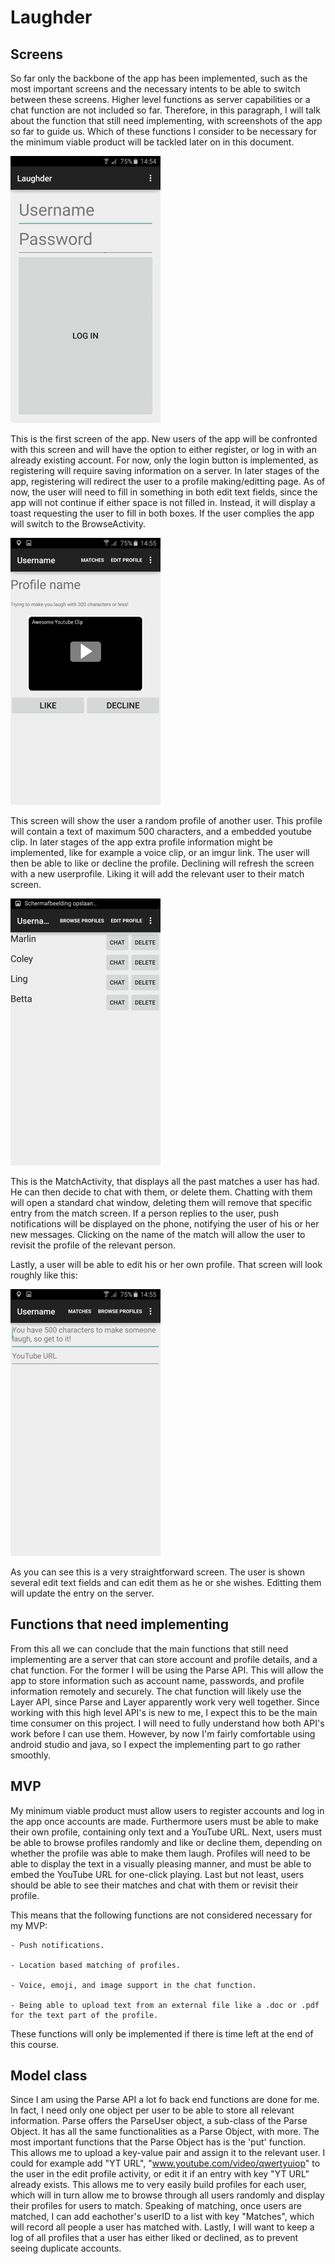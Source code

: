 # Laughder

## Screens

So far only the backbone of the app has been implemented, such as the most important screens and the necessary intents to be able to switch between these screens.
Higher level functions as server capabilities or a chat function are not included so far.
Therefore, in this paragraph, I will talk about the function that still need implementing, with screenshots of the app so far to guide us.
Which of these functions I consider to be necessary for the minimum viable product will be tackled later on in this document.

![](doc/Screenshot_2016-01-09-14-54-37.png)

This is the first screen of the app. New users of the app will be confronted with this screen and will have the option to either register, or log in with an already existing account.
For now, only the login button is implemented, as registering will require saving information on a server. In later stages of the app, registering will redirect the user to a profile making/editting page.
As of now, the user will need to fill in something in both edit text fields, since the app will not continue if either space is not filled in. Instead, it will display a toast requesting the user to fill in both boxes.
If the user complies the app will switch to the BrowseActivity.

![](doc/Screenshot_2016-01-09-14-55-06.png)

This screen will show the user a random profile of another user. This profile will contain a text of maximum 500 characters, and a embedded youtube clip.
In later stages of the app extra profile information might be implemented, like for example a voice clip, or an imgur link.
The user will then be able to like or decline the profile. Declining will refresh the screen with a new userprofile. Liking it will add the relevant user to their match screen.

![](doc/Screenshot_2016-01-09-14-55-17.png)

This is the MatchActivity, that displays all the past matches a user has had. He can then decide to chat with them, or delete them. 
Chatting with them will open a standard chat window, deleting them will remove that specific entry from the match screen.
If a person replies to the user, push notifications will be displayed on the phone, notifying the user of his or her new messages.
Clicking on the name of the match will allow the user to revisit the profile of the relevant person.

Lastly, a user will be able to edit his or her own profile. That screen will look roughly like this:

![](doc/Screenshot_2016-01-09-14-55-14.png)

As you can see this is a very straightforward screen. The user is shown several edit text fields and can edit them as he or she wishes.
Editting them will update the entry on the server.

## Functions that need implementing

From this all we can conclude that the main functions that still need implementing are a server that can store account and profile details, and a chat function.
For the former I will be using the Parse API. This will allow the app to store information such as account name, passwords, and profile information remotely and securely.
The chat function will likely use the Layer API, since Parse and Layer apparently work very well together.
Since working with this high level API's is new to me, I expect this to be the main time consumer on this project.
I will need to fully understand how both API's work before I can use them. 
However, by now I'm fairly comfortable using android studio and java, so I expect the implementing part to go rather smoothly.

## MVP

My minimum viable product must allow users to register accounts and log in the app once accounts are made. 
Furthermore users must be able to make their own profile, containing only text and a YouTube URL.
Next, users must be able to browse profiles randomly and like or decline them, depending on whether the profile was able to make them laugh.
Profiles will need to be able to display the text in a visually pleasing manner, and must be able to embed the YouTube URL for one-click playing.
Last but not least, users should be able to see their matches and chat with them or revisit their profile.

This means that the following functions are not considered necessary for my MVP:

	- Push notifications.

	- Location based matching of profiles.

	- Voice, emoji, and image support in the chat function.

	- Being able to upload text from an external file like a .doc or .pdf for the text part of the profile.

These functions will only be implemented if there is time left at the end of this course.

## Model class

Since I am using the Parse API a lot fo back end functions are done for me. In fact, I need only one object per user to be able to store all relevant information.
Parse offers the ParseUser object, a sub-class of the Parse Object. It has all the same functionalities as a Parse Object, with more.
The most important functions that the Parse Object has is the 'put' function. This allows me to upload a key-value pair and assign it to the relevant user.
I could for example add "YT URL", "www.youtube.com/video/qwertyuiop" to the user in the edit profile activity, or edit it if an entry with key "YT URL" already exists.
This allows me to very easily build profiles for each user, which will in turn allow me to browse through all users randomly and display their profiles for users to match.
Speaking of matching, once users are matched, I can add eachother's userID to a list with key "Matches", which will record all people a user has matched with.
Lastly, I will want to keep a log of all profiles that a user has either liked or declined, as to prevent seeing duplicate accounts.
